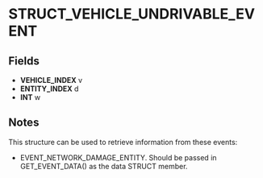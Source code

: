 # STRUCT_VEHICLE_UNDRIVABLE_EVENT

## Fields
* **VEHICLE_INDEX** v
* **ENTITY_INDEX** d
* **INT** w

## Notes
This structure can be used to retrieve information from these events:
- EVENT_NETWORK_DAMAGE_ENTITY.
Should be passed in GET_EVENT_DATA() as the data STRUCT member.